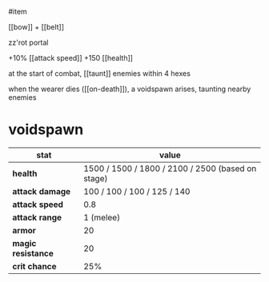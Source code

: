#item

[[bow]] + [[belt]]

zz'rot portal

+10% [[attack speed]]
+150 [[health]]

at the start of combat, [[taunt]] enemies within 4 hexes

when the wearer dies ([[on-death]]), a voidspawn arises, taunting nearby enemies

# voidspawn
| stat | value |
|---|---|
| **health** | 1500 / 1500 / 1800 / 2100 / 2500 (based on stage) |
| **attack damage** | 100 / 100 / 100 / 125 / 140 |
| **attack speed** | 0.8 |
| **attack range** | 1 (melee) |
| **armor** | 20 |
| **magic resistance** | 20 |
| **crit chance** | 25% |